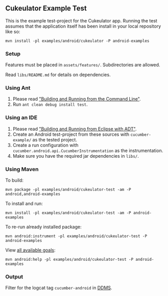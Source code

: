 ## Cukeulator Example Test
This is the example test-project for the Cukeulator app. Running the test assumes that the application itself has been install in your local repository like so:

```
mvn install -pl examples/android/cukeulator -P android-examples
```

### Setup
Features must be placed in `assets/features/`. Subdirectories are allowed.

Read `libs/README.md` for details on dependencies.

### Using Ant
1. Please read ["Building and Running from the Command Line"](https://developer.android.com/tools/building/building-cmdline.html).
2. Run `ant clean debug install test`.

### Using an IDE
1. Please read ["Building and Running from Eclipse with ADT"](https://developer.android.com/tools/building/building-eclipse.html).
2. Create an Android test-project from these sources with `cucumber-example/` as the tested project.
3. Create a run configuration with `cucumber.android.api.CucumberInstrumentation` as the instrumentation.
4. Make sure you have the required jar dependencies in `libs/`.

### Using Maven
To build:

```
mvn package -pl examples/android/cukeulator-test -am -P android,android-examples
```

To install and run:

```
mvn install -pl examples/android/cukeulator-test -am -P android-examples
```

To re-run already installed package:

```
mvn android:instrument -pl examples/android/cukeulator-test -P android-examples
```

View [all available goals](http://maven-android-plugin-m2site.googlecode.com/svn/plugin-info.html):

```
mvn android:help -pl examples/android/cukeulator-test -P android-examples
```

### Output
Filter for the logcat tag `cucumber-android` in [DDMS](https://developer.android.com/tools/debugging/ddms.html).
